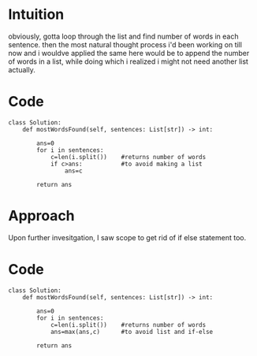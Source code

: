 # Intuition
obviously, gotta loop through the list and find number of words in each sentence. then the most natural thought process i'd been working on till now and i wouldve applied the same here would be to append the number of words in a list, while doing which i realized i might not need another list actually.

# Code
```
class Solution:
    def mostWordsFound(self, sentences: List[str]) -> int:

        ans=0
        for i in sentences:
            c=len(i.split())    #returns number of words
            if c>ans:           #to avoid making a list
                ans=c

        return ans
```

# Approach
Upon further invesitgation, I saw scope to get rid of if else statement too.


# Code
```
class Solution:
    def mostWordsFound(self, sentences: List[str]) -> int:

        ans=0
        for i in sentences:
            c=len(i.split())    #returns number of words
            ans=max(ans,c)      #to avoid list and if-else

        return ans
